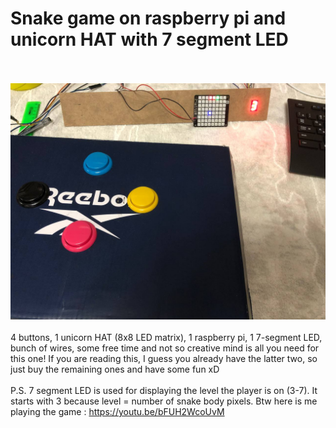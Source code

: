 # Snake game on raspberry pi and unicorn HAT with 7 segment LED
<br><br>
![setup](/setup_photo.jpg)
<br><br>
4 buttons, 1 unicorn HAT (8x8 LED matrix), 1 raspberry pi, 1 7-segment LED, bunch of wires, some free time and not so creative mind is all you need for this one! If you are reading this, I guess you already have the latter two, so just buy the remaining ones and have some fun xD
<br><br>
P.S. 7 segment LED is used for displaying the level the player is on (3-7). It starts with 3 because level = number of snake body pixels.
Btw here is me playing the game : https://youtu.be/bFUH2WcoUvM

